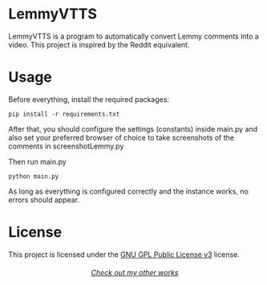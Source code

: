 # LemmyVTTS

LemmyVTTS is a program to automatically convert Lemmy comments into a video. This project is inspired by the Reddit equivalent.

# Usage
Before everything, install the required packages:
```
pip install -r requirements.txt
```

After that, you should configure the settings (constants) inside main.py and also set your preferred browser of choice to take screenshots of the comments in screenshotLemmy.py

Then run main.py
```
python main.py
```

As long as everything is configured correctly and the instance works, no errors should appear.

# License
This project is licensed under the [GNU GPL Public License v3](https://www.gnu.org/licenses/gpl-3.0.html) license.

###### <p align="center">[Check out my other works](https://github.com/AsuxAX?tab=repositories)</p>
